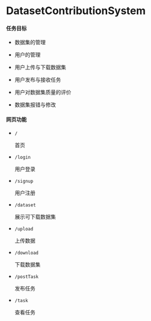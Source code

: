 # DatasetContributionSystem

#### 任务目标

* 数据集的管理

* 用户的管理

* 用户上传与下载数据集

* 用户发布与接收任务

* 用户对数据集质量的评价

* 数据集报错与修改

#### 网页功能

* `/` 

  首页

* `/login`

  用户登录

* `/signup`

  用户注册

* `/dataset`

  展示可下载数据集

* `/upload`

  上传数据

* `/download`

  下载数据集

* `/postTask`

  发布任务

* `/task`

  查看任务
